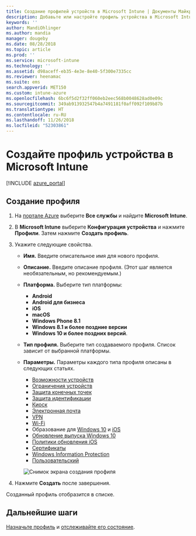 ```yaml
---
title: Создание профилей устройств в Microsoft Intune | Документы Майкрософт
description: Добавьте или настройте профиль устройства в Microsoft Intune, включая выбор типа платформы и настройку параметров на портале Azure.
keywords: ''
author: MandiOhlinger
ms.author: mandia
manager: dougeby
ms.date: 08/28/2018
ms.topic: article
ms.prod: ''
ms.service: microsoft-intune
ms.technology: ''
ms.assetid: d98aceff-eb35-4e3e-8e40-5f300e7335cc
ms.reviewer: heenamac
ms.suite: ems
search.appverid: MET150
ms.custom: intune-azure
ms.openlocfilehash: 6bc6f5d2f32ff060eb2eec568b0048628ad0e09c
ms.sourcegitcommit: 349ab913932547b4a7491181f0aff092f109b87b
ms.translationtype: HT
ms.contentlocale: ru-RU
ms.lasthandoff: 11/26/2018
ms.locfileid: "52303861"
---
```

# <a name="create-a-device-profile-in-microsoft-intune"></a>Создайте профиль устройства в Microsoft Intune

[!INCLUDE [azure_portal](./includes/azure_portal.md)]

## <a name="create-the-profile"></a>Создание профиля
1. На [портале Azure](https://portal.azure.com) выберите **Все службы** и найдите **Microsoft Intune**.

2. В **Microsoft Intune** выберите **Конфигурация устройства** и нажмите **Профили**. Затем нажмите **Создать профиль**.

3. Укажите следующие свойства.

   - **Имя.** Введите описательное имя для нового профиля.
   - **Описание.** Введите описание профиля. (Этот шаг является необязательным, но рекомендуемым.)
   - **Платформа.** Выберите тип платформы:  

       - **Android**
       - **Android для бизнеса**
       - **iOS**
       - **macOS**
       - **Windows Phone 8.1**
       - **Windows 8.1 и более поздние версии**
       - **Windows 10 и более поздних версий**.

   - **Тип профиля.** Выберите тип создаваемого профиля. Список зависит от выбранной платформы.
   - **Параметры.** Параметры каждого типа профиля описаны в следующих статьях.

       -  [Возможности устройств](device-features-configure.md)
       -  [Ограничения устройств](device-restrictions-configure.md)
       -  [Защита конечных точек](endpoint-protection-configure.md)
       -  [Защита идентификации](identity-protection-configure.md)  
       -  [Киоск](kiosk-settings.md)
       -  [Электронная почта](email-settings-configure.md)
       -  [VPN](vpn-settings-configure.md)
       -  [Wi-Fi](wi-fi-settings-configure.md)
       -  Образование для [Windows 10](education-settings-configure.md) и [iOS](wi-fi-settings-ios.md)
       -  [Обновление выпуска Windows 10](edition-upgrade-configure-windows-10.md)
       -  [Политики обновления iOS](software-updates-ios.md)
       -  [Сертификаты](certificates-configure.md)
       -  [Windows Information Protection](windows-information-protection-configure.md)
       -  [Пользовательский](custom-settings-configure.md)

     ![Снимок экрана создания профиля](./media/create-device-profile.png)

4. Нажмите **Создать** после завершения.

Созданный профиль отобразится в списке.

## <a name="next-steps"></a>Дальнейшие шаги
[Назначьте профиль](device-profile-assign.md) и [отслеживайте его состояние](device-profile-monitor.md).
